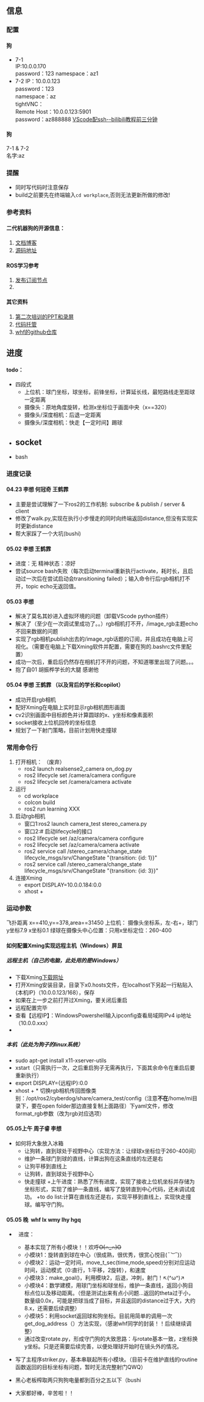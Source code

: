 
## 信息
### 配置
#### 狗
+ 7-1  
    IP:10.0.0.170  
    password：123
    namespace：az1
+ 7-2
    IP：10.0.0.123  
    password：123   
    namespace：az  
    tightVNC：  
        Remote Host：10.0.0.123:5901  
        password：az888888 
[VScode配ssh--bilibili教程前三分钟](https://www.bilibili.com/video/BV1Ld4y1M7EV/?share_source=copy_web&vd_source=b987eb909065c989d772c8c7a783e243)

#### 狗
7-1 & 7-2  
名字:az 
### 提醒
+ 同时写代码时注意保存
+ build之前要先在终端输入`cd workplace`,否则无法更新所做的修改!
### 参考资料
#### 二代机器狗的开源信息：
1. [文档博客](https://miroboticslab.github.io/blogs/#/)
2. [源码地址](https://github.com/MiRoboticsLab/cyberdog_ws)

#### ROS学习参考
1. [发布订阅节点](https://blog.csdn.net/qq_38649880/article/details/104423203)
2. 
#### 其它资料
1. [第二次培训的PPT和录屏](https://cloud.tsinghua.edu.cn/d/9aefef66ac9542a6944d/)
2. [代码托管](https://git.tsinghua.edu.cn/cyberdog_competition/2024)
3. [whf的github仓库](https://github.com/HeFeiW/cyberdog_az)
## 进度
#### todo：
+ 四段式  
    - 上位机：球门坐标，球坐标，前锋坐标，计算延长线，最短路线走至距球一定距离
    - 摄像头：原地角度旋转，检测x坐标位于画面中央（x==320）
    - 摄像头/深度相机：后退一定距离
    - 摄像头/深度相机：快走【一定时间】踢球
+ socket  
    - 
+ bash
### 进度记录
#### 04.23 李想 何冠奇 王鹤霏
+ 主要是尝试理解了一下ros2的工作机制: subscribe & publish / server & client
+ 修改了walk.py,实现在执行小步慢走的同时向终端返回distance,但没有实现实时更新distance
+ 帮大家踩了一个大坑(bushi)
#### 05.02 李想 王鹤霏
+ 进度：无 精神状态：凉好
+ 尝试source bash失败（每次启动terminal重新执行activate，耗时长，且启动过一次后在尝试启动会transitioning failed）；输入命令行后rgb相机打不开，topic echo无返回值。
#### 05.03 李想
+ 解决了莫名其妙进入虚拟环境的问题（卸载VScode python插件）
+ 解决了（至少在一次调试里成功了。。）rgb相机打不开，/image_rgb主题echo不回来数据的问题
+ 实现了rgb相机publish出去的/image_rgb话题的订阅，并且成功在电脑上可视化。（需要在电脑上下载Xming软件并配置，需要在狗的.bashrc文件里配置）
+ 成功一次后，重启后仍然存在相机打不开的问题，不知道哪里出现了问题。。。
+ 抱了自01 胡振桦学长的大腿 感谢他
#### 05.04 李想 王鹤霏 （以及背后的学长和copilot）
+ 成功开启rgb相机
+ 配好Xming在电脑上实时显示rgb相机图形画面
+ cv2识别画面中目标颜色并计算圆球的x、y坐标和像素面积
+ socket接收上位机回传的坐标信息
+ 规划了一下射门策略，目前计划用快走撞球
### 常用命令行
1. 打开相机： （废弃）
    + ros2 launch realsense2_camera on_dog.py
    + ros2 lifecycle set /camera/camera configure
    + ros2 lifecycle set /camera/camera activate
2. 运行
    + cd workplace
    + colcon build
    + ros2 run learning XXX
3. 启动rgb相机
    + 窗口1:ros2 launch camera_test stereo_camera.py
    + 窗口2:# 启动lifecycle的接口
    + ros2 lifecycle set /az/camera/camera configure 
    + ros2 lifecycle set /az/camera/camera activate 
    + ros2 service call /stereo_camera/change_state lifecycle_msgs/srv/ChangeState "{transition: {id: 1}}" 
    + ros2 service call /stereo_camera/change_state lifecycle_msgs/srv/ChangeState "{transition: {id: 3}}"
4. 连接Xming
    + export DISPLAY=10.0.0.184:0.0
    + xhost +
### 运动参数
飞扑距离
x==410,y==378,area==31450
上位机：
摄像头坐标系，左-右+，球门y坐标7.9 x坐标0.1
绿球在摄像头中心位置：只用x坐标定位：260-400

#### 如何配置Xming实现远程主机（Windows）屏显
##### 远程主机（自己的电脑，此处用的是Windows）
+ 下载Xming[下载网址](https://sourceforge.net/projects/xming/?source=typ_redirect)
+ 打开Xming安装目录，目录下x0.hosts文件，在localhost下另起一行粘贴入{本机IP}（10.0.0.123/168），保存
+ 如果在上一步之前打开过Xming，要关闭后重启
+ 远程配置完毕
+ 查看【远程IP】：WindowsPowershell输入ipconfig查看局域网IPv4 ip地址（10.0.0.xxx）
+ 
##### 本机（此处为狗子的linux系统）  
+ sudo apt-get install x11-xserver-utils
+ xstart（只需执行一次，之后重启狗子无需再执行，下面其余命令在重启后要重新执行）
+ export DISPLAY={远程IP}:0.0
+ xhost +
\* 切换rgb相机传回图像类别：/opt/ros2/cyberdog/share/camera_test/config（注意**不在**/home/mi目录下，要在open folder那边直接复制上面路径）下yaml文件，修改format_rgb参数（改为rgb对应选项）



#### 05.05上午  周子睿 李想
+   如何将大象放入冰箱
    + 让狗转，直到球处于视野中心（实现方法：让绿球x坐标位于260-400间）
    + 维护一条球门到球的直线，计算出狗在这条直线的左还是右
    + 让狗平移到直线上
    + 让狗转，直到球处于视野中心
    + 快走撞球
+上午进度：熟悉了所有进度，实现了接收上位机坐标并存储为坐标形式，实现了维护一条直线，编写了旋转直到中心代码，还未调试成功。
+to do list:计算在直线左还是右，实现平移到直线上，实现快走撞球。编写守门狗。

#### 05.05 晚  whf lx wmy lhy hgq

+   进度：
     + 基本实现了所有小模块！！欢呼~~O(∩_∩)O~~
     + 小模块1：旋转直到球在中心（很成熟，很优秀，很赏心悦目(*¯︶¯*)）
     + 小模块2：运动一定时间，move_t_sec(time,mode,speed)分别对应运动时间，运动模式（0:直行，1:平移，2旋转），和速度
     + 小模块3：make_goal()，利用模块2，后退，冲刺，射门！↖(^ω^)↗
     +  小模块4：数学建模，用球门坐标和球坐标，维护一条直线，返回小狗目标点位以及移动距离。（但是测试出来有点小问题...返回的theta过于小，数量级0.0x，可能是把球当成了目标，并且返回的distance过于大，大约8.x，还需要后续调整）
     + 小模块5：利用socket返回球和狗坐标。目前用简单的调用一次get_dog_address（）方法实现，（感谢whf同学的封装！！后续继续调整）
     +   通过改变rotate.py，形成守门狗的大致思路：与rotate基本一致，z坐标换y坐标。只是还需要后续完善，以便处理球开始时在镜头外的情况。

+ 写了主程序striker.py，基本串联起所有小模块。（目前卡在维护直线的routine函数返回的目标坐标有问题，暂时无法完整射门QWQ）

+ 黑心老板榨取两只狗狗电量都到百分之五以下（bushi

+  大家都好棒，辛苦啦！！
